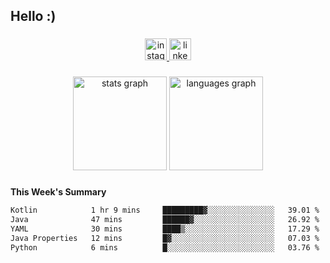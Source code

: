 <h2 align="left">Hello :)</h2>

###

<div align="center">
  <a href="https://www.instagram.com/sebi.klaus/" target="_blank">
    <img src="https://img.shields.io/static/v1?message=Instagram&logo=instagram&label=&color=E4405F&logoColor=white&labelColor=&style=for-the-badge" height="35" alt="instagram logo"  />
  </a>
  <a href="https://www.linkedin.com/in/sebastian-klaus-3aa64720b/" target="_blank">
    <img src="https://img.shields.io/static/v1?message=LinkedIn&logo=linkedin&label=&color=0077B5&logoColor=white&labelColor=&style=for-the-badge" height="35" alt="linkedin logo"  />
  </a>
</div>

###

<div align="center">
  <img src="https://github-readme-stats.vercel.app/api?username=IYourSunshineI&hide_title=false&hide_rank=false&show_icons=true&include_all_commits=true&count_private=true&disable_animations=false&theme=dracula&locale=en&hide_border=false&order=1" height="150" alt="stats graph"  />
  <img src="https://github-readme-stats.vercel.app/api/top-langs?username=IYourSunshineI&locale=en&hide_title=false&layout=compact&card_width=320&langs_count=5&theme=dracula&hide_border=false&order=2" height="150" alt="languages graph"  />
</div>

###

**This Week's Summary**
<!--START_SECTION:waka-->

```txt
Kotlin            1 hr 9 mins     █████████▓░░░░░░░░░░░░░░░   39.01 %
Java              47 mins         ██████▓░░░░░░░░░░░░░░░░░░   26.92 %
YAML              30 mins         ████▒░░░░░░░░░░░░░░░░░░░░   17.29 %
Java Properties   12 mins         █▓░░░░░░░░░░░░░░░░░░░░░░░   07.03 %
Python            6 mins          █░░░░░░░░░░░░░░░░░░░░░░░░   03.76 %
```

<!--END_SECTION:waka-->
